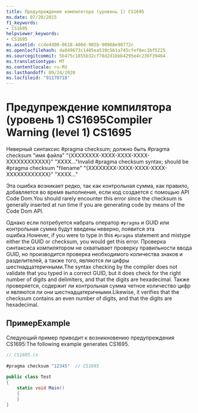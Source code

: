 ```yaml
---
title: Предупреждение компилятора (уровень 1) CS1695
ms.date: 07/20/2015
f1_keywords:
- CS1695
helpviewer_keywords:
- CS1695
ms.assetid: cc4e4d00-0618-400d-985b-90968e98772c
ms.openlocfilehash: da849673c1405ea539c561a745cfef6ec1bf5225
ms.sourcegitcommit: 5b475c1855b32cf78d2d1bbb4295e4c236f39464
ms.translationtype: MT
ms.contentlocale: ru-RU
ms.lasthandoff: 09/24/2020
ms.locfileid: "91170718"
---
```

# <a name="compiler-warning-level-1-cs1695"></a><span data-ttu-id="0bad8-102">Предупреждение компилятора (уровень 1) CS1695</span><span class="sxs-lookup"><span data-stu-id="0bad8-102">Compiler Warning (level 1) CS1695</span></span>

<span data-ttu-id="0bad8-103">Неверный синтаксис #pragma checksum; должно быть #pragma checksum "имя файла" "{XXXXXXXX-XXXX-XXXX-XXXX-XXXXXXXXXXXX}" "XXXX..."</span><span class="sxs-lookup"><span data-stu-id="0bad8-103">Invalid #pragma checksum syntax; should be #pragma checksum "filename" "{XXXXXXXX-XXXX-XXXX-XXXX-XXXXXXXXXXXX}" "XXXX..."</span></span>  
  
 <span data-ttu-id="0bad8-104">Эта ошибка возникает редко, так как контрольная сумма, как правило, добавляется во время выполнения, если код создается с помощью API Code Dom.</span><span class="sxs-lookup"><span data-stu-id="0bad8-104">You should rarely encounter this error since the checksum is generally inserted at run time if you are generating code by means of the Code Dom API.</span></span>  
  
 <span data-ttu-id="0bad8-105">Однако если потребуется набрать оператор `#pragma` и GUID или контрольная сумма будут введены неверно, появится эта ошибка.</span><span class="sxs-lookup"><span data-stu-id="0bad8-105">However, if you were to type in this `#pragma` statement and mistype either the GUID or checksum, you would get this error.</span></span> <span data-ttu-id="0bad8-106">Проверка синтаксиса компилятором не охватывает проверку правильности ввода GUID, но производится проверка необходимого количества знаков и разделителей, а также того, являются ли цифры шестнадцатеричными.</span><span class="sxs-lookup"><span data-stu-id="0bad8-106">The syntax checking by the compiler does not validate that you typed in a correct GUID, but it does check for the right number of digits and delimiters, and that the digits are hexadecimal.</span></span> <span data-ttu-id="0bad8-107">Также проверяется, содержит ли контрольная сумма четное количество цифр и являются ли они шестнадцатеричными.</span><span class="sxs-lookup"><span data-stu-id="0bad8-107">Likewise, it verifies that the checksum contains an even number of digits, and that the digits are hexadecimal.</span></span>  
  
## <a name="example"></a><span data-ttu-id="0bad8-108">Пример</span><span class="sxs-lookup"><span data-stu-id="0bad8-108">Example</span></span>  

 <span data-ttu-id="0bad8-109">Следующий пример приводит к возникновению предупреждения CS1695:</span><span class="sxs-lookup"><span data-stu-id="0bad8-109">The following example generates CS1695.</span></span>  
  
```csharp  
// CS1695.cs  
  
#pragma checksum "12345"  // CS1695  
  
public class Test  
{  
    static void Main()  
    {  
    }  
}  
```
